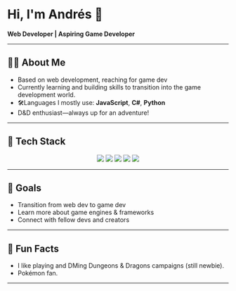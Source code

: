 <h1 align="left">Hi, I'm Andrés 👋</h1>

<p align="left">
  <b>Web Developer | Aspiring Game Developer</b>
</p>

---

## 👨‍💻 About Me

- Based on web development, reaching for game dev
- Currently learning and building skills to transition into the game development world.
- 🛠Languages I mostly use: **JavaScript**, **C#**, **Python**
- D&D enthusiast—always up for an adventure!

---

## 🧰 Tech Stack

<p align="center">
  <img src="https://img.shields.io/badge/-JavaScript-5E81AC?style=flat&logo=javascript&logoColor=white" />
  <img src="https://img.shields.io/badge/-C%23-88C0D0?style=flat&logo=csharp&logoColor=white" />
  <img src="https://img.shields.io/badge/-Python-A3BE8C?style=flat&logo=python&logoColor=white" />
  <img src="https://img.shields.io/badge/-Godot Engine-478CBF?style=flat&logo=godotengine&logoColor=white"/>
  <img src="https://img.shields.io/badge/-MonoGame-E73C00?style=flat&logo=monogame&logoColor=white"/>
</p>

---

## 🎯 Goals

- Transition from web dev to game dev
- Learn more about game engines & frameworks
- Connect with fellow devs and creators

---

## 🎲 Fun Facts

- I like playing and DMing Dungeons & Dragons campaigns (still newbie).
- Pokémon fan.

---
